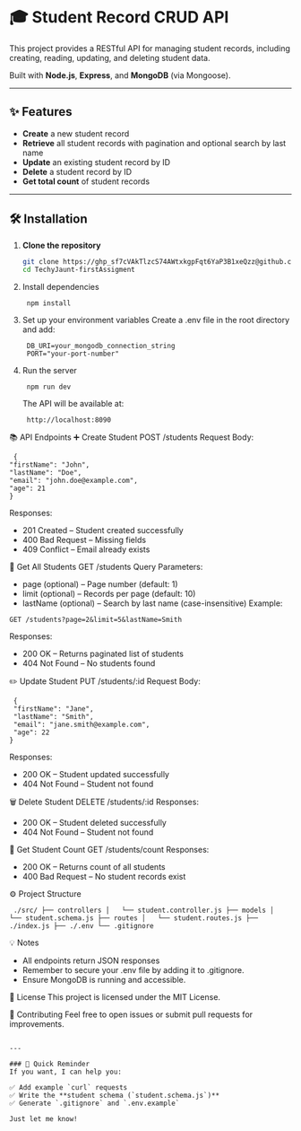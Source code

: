 # 🎓 Student Record CRUD API

This project provides a RESTful API for managing student records, including creating, reading, updating, and deleting student data.

Built with **Node.js**, **Express**, and **MongoDB** (via Mongoose).

---

## ✨ Features

- **Create** a new student record
- **Retrieve** all student records with pagination and optional search by last name
- **Update** an existing student record by ID
- **Delete** a student record by ID
- **Get total count** of student records

---

## 🛠️ Installation

1. **Clone the repository**

   ```bash
   git clone https://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@github.com/Brightsky2394/TechyJaunt-firstAssigment.git
   cd TechyJaunt-firstAssigment

   ```

2. Install dependencies
   ```
    npm install
   ```
3. Set up your environment variables
   Create a .env file in the root directory and add:
   ```
    DB_URI=your_mongodb_connection_string
    PORT="your-port-number"
   ```
4. Run the server
   ```
    npm run dev
   ```
   The API will be available at:
   ```
    http://localhost:8090
   ```

📚 API Endpoints
➕ Create Student
POST /students
Request Body:

```
 {
"firstName": "John",
"lastName": "Doe",
"email": "john.doe@example.com",
"age": 21
}
```

Responses:

- 201 Created – Student created successfully
- 400 Bad Request – Missing fields
- 409 Conflict – Email already exists

📖 Get All Students
GET /students
Query Parameters:

- page (optional) – Page number (default: 1)
- limit (optional) – Records per page (default: 10)
- lastName (optional) – Search by last name (case-insensitive)
  Example:

```
GET /students?page=2&limit=5&lastName=Smith
```

Responses:

- 200 OK – Returns paginated list of students
- 404 Not Found – No students found

✏️ Update Student
PUT /students/:id
Request Body:

```
 {
 "firstName": "Jane",
 "lastName": "Smith",
 "email": "jane.smith@example.com",
 "age": 22
}
```

Responses:

- 200 OK – Student updated successfully
- 404 Not Found – Student not found

🗑️ Delete Student
DELETE /students/:id
Responses:

- 200 OK – Student deleted successfully
- 404 Not Found – Student not found

🔢 Get Student Count
GET /students/count
Responses:

- 200 OK – Returns count of all students
- 400 Bad Request – No student records exist

⚙️ Project Structure

```
 ./src/ ├── controllers │   └── student.controller.js ├── models │   └── student.schema.js ├── routes │   └── student.routes.js ├── ./index.js ├── ./.env └── .gitignore
```

💡 Notes

- All endpoints return JSON responses
- Remember to secure your .env file by adding it to .gitignore.
- Ensure MongoDB is running and accessible.

📄 License
This project is licensed under the MIT License.

🤝 Contributing
Feel free to open issues or submit pull requests for improvements.

```

---

### 🔑 Quick Reminder
If you want, I can help you:

✅ Add example `curl` requests
✅ Write the **student schema (`student.schema.js`)**
✅ Generate `.gitignore` and `.env.example`

Just let me know!
```
